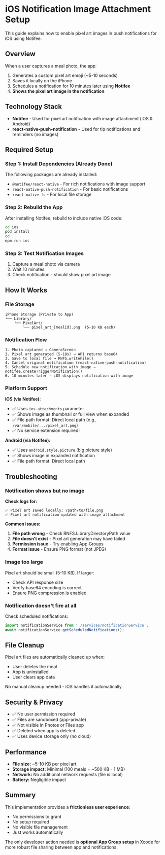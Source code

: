 # iOS Notification Image Attachment Setup

This guide explains how to enable pixel art images in push notifications for iOS using Notifee.

## Overview

When a user captures a meal photo, the app:
1. Generates a custom pixel art emoji (~5-10 seconds)
2. Saves it locally on the iPhone
3. Schedules a notification for 10 minutes later using **Notifee**
4. **Shows the pixel art image in the notification**

## Technology Stack

- **Notifee** - Used for pixel art notification with image attachment (iOS & Android)
- **react-native-push-notification** - Used for tip notifications and reminders (no images)

## Required Setup

### Step 1: Install Dependencies (Already Done)

The following packages are already installed:
- `@notifee/react-native` - For rich notifications with image support
- `react-native-push-notification` - For basic notifications
- `react-native-fs` - For local file storage

### Step 2: Rebuild the App

After installing Notifee, rebuild to include native iOS code:

```bash
cd ios
pod install
cd ..
npm run ios
```

### Step 3: Test Notification Images

1. Capture a meal photo via camera
2. Wait 10 minutes
3. Check notification - should show pixel art image

## How It Works

### File Storage
```
iPhone Storage (Private to App)
└── Library/
    └── PixelArt/
        └── pixel_art_[mealId].png  (5-10 KB each)
```

### Notification Flow
```
1. Photo captured → CameraScreen
2. Pixel art generated (5-10s) → API returns base64
3. Save to local file → RNFS.writeFile()
4. Cancel original notification (react-native-push-notification)
5. Schedule new notification with image → notifee.createTriggerNotification()
6. 10 minutes later → iOS displays notification with image
```

### Platform Support

**iOS (via Notifee):**
- ✅ Uses `ios.attachments` parameter
- ✅ Shows image as thumbnail or full view when expanded
- ✅ File path format: Direct local path (e.g., `/var/mobile/.../pixel_art.png`)
- ✅ No service extension required!

**Android (via Notifee):**
- ✅ Uses `android.style.picture` (big picture style)
- ✅ Shows image in expanded notification
- ✅ File path format: Direct local path

## Troubleshooting

### Notification shows but no image

**Check logs for:**
```
✅ Pixel art saved locally: /path/to/file.png
✅ Pixel art notification updated with image attachment
```

**Common issues:**
1. **File path wrong** - Check RNFS.LibraryDirectoryPath value
2. **File doesn't exist** - Pixel art generation may have failed
3. **Permission issue** - Try enabling App Groups
4. **Format issue** - Ensure PNG format (not JPEG)

### Image too large

Pixel art should be small (5-10 KB). If larger:
- Check API response size
- Verify base64 encoding is correct
- Ensure PNG compression is enabled

### Notification doesn't fire at all

Check scheduled notifications:
```typescript
import notificationService from './services/notificationService';
await notificationService.getScheduledNotifications();
```

## File Cleanup

Pixel art files are automatically cleaned up when:
- User deletes the meal
- App is uninstalled
- User clears app data

No manual cleanup needed - iOS handles it automatically.

## Security & Privacy

- ✅ No user permission required
- ✅ Files are sandboxed (app-private)
- ✅ Not visible in Photos or Files app
- ✅ Deleted when app is deleted
- ✅ Uses device storage only (no cloud)

## Performance

- **File size:** ~5-10 KB per pixel art
- **Storage impact:** Minimal (100 meals = ~500 KB - 1 MB)
- **Network:** No additional network requests (file is local)
- **Battery:** Negligible impact

## Summary

This implementation provides a **frictionless user experience**:
- No permissions to grant
- No setup required
- No visible file management
- Just works automatically

The only developer action needed is **optional App Group setup** in Xcode for more robust file sharing between app and notifications.
